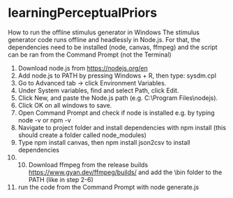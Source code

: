 # learningPerceptualPriors
How to run the offline stimulus generator in Windows The stimulus generator code runs offline and headlessly in Node.js. For that, the dependencies need to be installed (node, canvas, ffmpeg) and the script can be ran from the Command Prompt (not the Terminal)

1. Download node.js from https://nodejs.org/en
2. Add node.js to PATH by pressing Windows + R, then type: sysdm.cpl
3. Go to Advanced tab → click Environment Variables.
4. Under System variables, find and select Path, click Edit.
5. Click New, and paste the Node.js path (e.g. C:\Program Files\nodejs).
6. Click OK on all windows to save.
7. Open Command Prompt and check if node is installed e.g. by typing node -v or npm -v
8. Navigate to project folder and install dependencies with npm install (this should create a folder called node_modules)
9. Type npm install canvas, then npm install json2csv to install dependencies
10. 10. Download ffmpeg from the release builds https://www.gyan.dev/ffmpeg/builds/ and add the \bin folder to the PATH (like in step 2-6)
11. run the code from the Command Prompt with node generate.js
